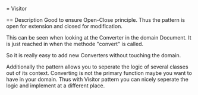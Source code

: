 = Visitor

== Description
Good to ensure Open-Close principle.
Thus the pattern is open for extension and closed for modification.

This can be seen when looking at the Converter in the domain Document.
It is just reached in when the methode "convert" is called.

So it is really easy to add new Converters without touching the domain.

Additionally the pattern allows you to seperate the logic of several classes out of its context.
Converting is not the primary function maybe you want to have in your domain.
Thus with Visitor pattern you can nicely seperate the logic and implement at a different place.
